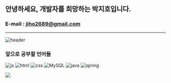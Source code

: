 ## 안녕하세요, 개발자를 희망하는 박지호입니다.
### E-mail : jiho2689@gmail.com 
<hr>

![header](https://capsule-render.vercel.app/api?type=Cylinder&text=Hello,&nbsp;world!)

### 앞으로 공부할 언어들

![js](https://img.shields.io/badge/JavaScript-F7DF1E?style=for-the-badge&logo=JavaScript&logoColor=white) ![html](https://img.shields.io/badge/HTML5-E34F26?style=for-the-badge&logo=html5&logoColor=white) ![css](https://img.shields.io/badge/CSS-239120?&style=for-the-badge&logo=css3&logoColor=white) 
![MySQL](https://img.shields.io/badge/mysql-%2300f.svg?style=for-the-badge&logo=mysql&logoColor=white) ![java](https://img.shields.io/badge/Java-ED8B00?style=for-the-badge&logo=openjdk&logoColor=white) ![spring](https://img.shields.io/badge/Spring-6DB33F?style=for-the-badge&logo=spring&logoColor=white)

<img src="https://github-readme-stats.vercel.app/api?username=hiimparkjiho&show_icons=true">





